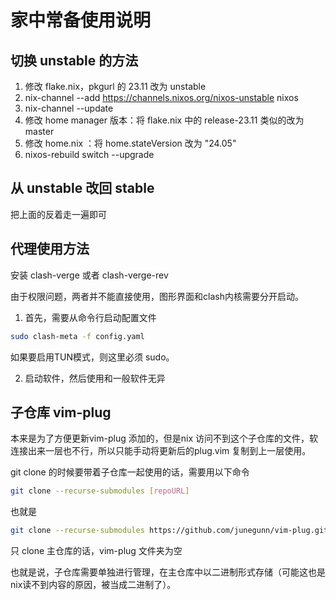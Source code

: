 # 家中常备使用说明

## 切换 unstable 的方法

1. 修改 flake.nix，pkgurl 的 23.11 改为 unstable
2. nix-channel --add https://channels.nixos.org/nixos-unstable nixos
3. nix-channel --update
4. 修改 home manager 版本：将 flake.nix 中的 release-23.11 类似的改为 master
4. 修改 home.nix ：将 home.stateVersion 改为 "24.05"
7. nixos-rebuild switch --upgrade

## 从 unstable 改回 stable

把上面的反着走一遍即可

## 代理使用方法

安装 clash-verge 或者 clash-verge-rev

由于权限问题，两者并不能直接使用，图形界面和clash内核需要分开启动。

1. 首先，需要从命令行启动配置文件

```bash
sudo clash-meta -f config.yaml
```

如果要启用TUN模式，则这里必须 sudo。

2. 启动软件，然后使用和一般软件无异

## 子仓库 vim-plug

本来是为了方便更新vim-plug 添加的，但是nix 访问不到这个子仓库的文件，软连接出来一层也不行，所以只能手动将更新后的plug.vim 复制到上一层使用。

git clone 的时候要带着子仓库一起使用的话，需要用以下命令

```bash
git clone --recurse-submodules [repoURL]
```

也就是

```bash
git clone --recurse-submodules https://github.com/junegunn/vim-plug.git
```

只 clone 主仓库的话，vim-plug 文件夹为空

也就是说，子仓库需要单独进行管理，在主仓库中以二进制形式存储（可能这也是nix读不到内容的原因，被当成二进制了）。
